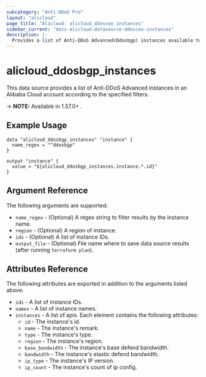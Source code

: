 ```yaml
---
subcategory: "Anti-DDoS Pro"
layout: "alicloud"
page_title: "Alicloud: alicloud_ddoscoo_instances"
sidebar_current: "docs-alicloud-datasource-ddoscoo-instances"
description: |-
  Provides a list of Anti-DDoS Advanced(Ddosbgp) instances available to the user.
---
```


# alicloud\_ddosbgp\_instances

This data source provides a list of Anti-DDoS Advanced instances in an Alibaba Cloud account according to the specified filters.

-> **NOTE:** Available in 1.57.0+ .

## Example Usage

```
data "alicloud_ddosbgp_instances" "instance" {
  name_regex = "^ddosbgp"
}

output "instance" {
  value = "${alicloud_ddosbgp_instances.instance.*.id}"
}
```

## Argument Reference

The following arguments are supported:

* `name_regex` - (Optional) A regex string to filter results by the instance name.
* `region` - (Optional) A region of instance.
* `ids` - (Optional) A list of instance IDs.
* `output_file` - (Optional) File name where to save data source results (after running `terraform plan`).

## Attributes Reference

The following attributes are exported in addition to the arguments listed above:
* `ids` - A list of instance IDs.
* `names` - A list of instance names.
* `instances` - A list of apis. Each element contains the following attributes:
  * `id` - The instance's id.
  * `name` - The instance's remark.
  * `type` - The instance's type.
  * `region` - The instance's region.
  * `base_bandwidth` - The instance's base defend bandwidth.
  * `bandwidth` - The instance's elastic defend bandwidth.
  * `ip_type` - The instance's IP version.
  * `ip_count` - The instance's count of ip config.
